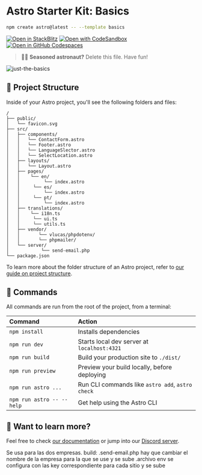 # Astro Starter Kit: Basics

```sh
npm create astro@latest -- --template basics
```

[![Open in StackBlitz](https://developer.stackblitz.com/img/open_in_stackblitz.svg)](https://stackblitz.com/github/withastro/astro/tree/latest/examples/basics)
[![Open with CodeSandbox](https://assets.codesandbox.io/github/button-edit-lime.svg)](https://codesandbox.io/p/sandbox/github/withastro/astro/tree/latest/examples/basics)
[![Open in GitHub Codespaces](https://github.com/codespaces/badge.svg)](https://codespaces.new/withastro/astro?devcontainer_path=.devcontainer/basics/devcontainer.json)

> 🧑‍🚀 **Seasoned astronaut?** Delete this file. Have fun!

![just-the-basics](https://github.com/withastro/astro/assets/2244813/a0a5533c-a856-4198-8470-2d67b1d7c554)

## 🚀 Project Structure

Inside of your Astro project, you'll see the following folders and files:

```text
/
├── public/
│   └── favicon.svg
├── src/
│   ├── components/
│   │   └── ContactForm.astro
│   │   └── Footer.astro
│   │   └── LanguageSlector.astro
│   │   └── SelectLocation.astro
│   ├── layouts/
│   │   └── Layout.astro
│   ├── pages/
│   │    └── en/
│   │         └── index.astro
│   │     └── es/
│   │         └── index.astro
│   │     └── pt/
│   │         └── index.astro
│   ├── translations/
│   │    └── i18n.ts
│   │     └── ui.ts
│   │     └── utils.ts
│   ├── vendor/
│   │       └── vlucas/phpdotenv/
│   │       └── phpmailer/
│   └── server/
│            └── send-email.php
└── package.json
```

To learn more about the folder structure of an Astro project, refer to [our guide on project structure](https://docs.astro.build/en/basics/project-structure/).

## 🧞 Commands

All commands are run from the root of the project, from a terminal:

| Command                   | Action                                           |
| :------------------------ | :----------------------------------------------- |
| `npm install`             | Installs dependencies                            |
| `npm run dev`             | Starts local dev server at `localhost:4321`      |
| `npm run build`           | Build your production site to `./dist/`          |
| `npm run preview`         | Preview your build locally, before deploying     |
| `npm run astro ...`       | Run CLI commands like `astro add`, `astro check` |
| `npm run astro -- --help` | Get help using the Astro CLI                     |

## 👀 Want to learn more?

Feel free to check [our documentation](https://docs.astro.build) or jump into our [Discord server](https://astro.build/chat).


Se usa para las dos empresas. 
build:
    .send-email.php hay que cambiar el nombre de la empresa para la que se use y se sube
    .archivo env se configura con las key correspondiente para cada sitio y se sube